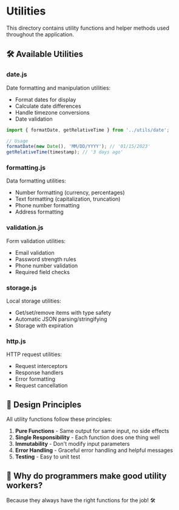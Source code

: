 # Utilities

This directory contains utility functions and helper methods used throughout the application.

## 🛠️ Available Utilities

### date.js
Date formatting and manipulation utilities:
- Format dates for display
- Calculate date differences
- Handle timezone conversions
- Date validation

```javascript
import { formatDate, getRelativeTime } from '../utils/date';

// Usage
formatDate(new Date(), 'MM/DD/YYYY'); // '01/15/2023'
getRelativeTime(timestamp); // '3 days ago'
```

### formatting.js
Data formatting utilities:
- Number formatting (currency, percentages)
- Text formatting (capitalization, truncation)
- Phone number formatting
- Address formatting

### validation.js
Form validation utilities:
- Email validation
- Password strength rules
- Phone number validation
- Required field checks

### storage.js
Local storage utilities:
- Get/set/remove items with type safety
- Automatic JSON parsing/stringifying
- Storage with expiration

### http.js
HTTP request utilities:
- Request interceptors
- Response handlers
- Error formatting
- Request cancellation

## 🔄 Design Principles

All utility functions follow these principles:
1. **Pure Functions** - Same output for same input, no side effects
2. **Single Responsibility** - Each function does one thing well
3. **Immutability** - Don't modify input parameters
4. **Error Handling** - Graceful error handling and helpful messages
5. **Testing** - Easy to unit test

## 🔧 Why do programmers make good utility workers?

Because they always have the right functions for the job! 🛠️ 